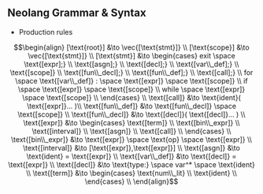 ## Neolang Grammar & Syntax

- Production rules

$$\begin{align}
[\text{root}] &\to \vec{[\text{stmt}]} \\
[\text{scope}] &\to \vec{[\text{stmt}]} \\
[\text{stmt}] &\to \begin{cases}
    exit \space \text{[expr];} \\
    \text{[asgn];} \\
    \text{[decl];} \\
    \text{[var\\_def];} \\
    \text{[scope]} \\
    \text{[fun\\_decl];} \\
    \text{[fun\\_def];} \\
    \text{[call];} \\
    for \space \text{[var\\_def]} : \space \text{[expr]} \space \text{[scope]} \\
    if \space \text{[expr]} \space \text{[scope]} \\
    while \space \text{[expr]} \space \text{[scope]} \\
\end{cases} \\
\text{[call]} &\to \text{ident}( \text{[expr]}... )\\
\text{[fun\\_def]} &\to \text{[fun\\_decl]} \space \text{[scope]} \\
\text{[fun\\_decl]} &\to \text{[decl]}( \text{[decl]}... ) \\
\text{[expr]} &\to \begin{cases}
    \text{[term]} \\
    \text{[bin\\_expr]} \\
    \text{[interval]} \\
    \text{[asgn]} \\
    \text{[call]} \\
\end{cases} \\
\text{[bin\\_expr]} &\to \text{[expr]} \space \text{op} \space \text{[expr]} \\
\text{[interval]} &\to [\text{[expr]},\text{[expr]}] \\
\text{[asgn]} &\to \text{ident} = \text{[expr]} \\
\text{[var\\_def]} &\to \text{[decl]} = \text{[expr]} \\
\text{[decl]} &\to \text{type:} \space var^* \space \text{ident} \\
\text{[term]} &\to \begin{cases}
    \text{num\\_lit} \\
    \text{ident} \\
\end{cases} \\
\end{align}$$
